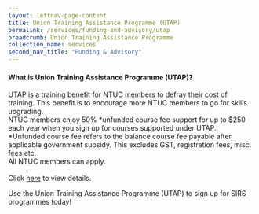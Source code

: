 ```yaml
---
layout: leftnav-page-content 
title: Union Training Assistance Programme (UTAP)
permalink: /services/funding-and-advisory/utap
breadcrumb: Union Training Assistance Programme
collection_name: services
second_nav_title: "Funding & Advisory"
---
```


<h4>What is Union Training Assistance Programme (UTAP)?</h4>
<p>UTAP is a training benefit for NTUC members to defray their cost of training. This benefit is to encourage more NTUC members to go for skills upgrading.
<br>
NTUC members enjoy 50% *unfunded course fee support for up to $250 each year when you sign up for courses supported under UTAP.
<br>
*Unfunded course fee refers to the balance course fee payable after applicable government subsidy. This excludes GST, registration fees, misc. fees etc.
<br>
All NTUC members can apply. 
<br><br>
Click <a href="http://skillsupgrade.ntuc.org.sg/wps/portal/skillsupgrade/home/skillsupgradeavailable/featuredindustries/featuredindustriesdetails?WCM_GLOBAL_CONTEXT=/content_library/skillsupgrade/home/skills+upgrade+available/featured+industries/da9571804f32741a9d86fdbda6c1e78c">here</a> 
to view details.</p>

<p>Use the Union Training Assistance Programme (UTAP) to sign up for SIRS programmes today!</p>
